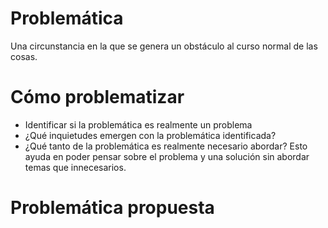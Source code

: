 # Problemática
Una circunstancia en la que se genera un obstáculo al curso normal de las cosas.

# Cómo problematizar
* Identificar si la problemática es realmente un problema
* ¿Qué inquietudes emergen con la problemática identificada?
* ¿Qué tanto de la problemática es realmente necesario abordar? Esto ayuda en poder pensar sobre el problema y una solución sin abordar temas que innecesarios.

# Problemática propuesta
